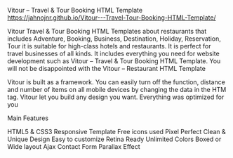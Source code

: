 Vitour – Travel & Tour Booking HTML Template
https://jahnojnr.github.io/Vitour---Travel-Tour-Booking-HTML-Template/

Vitour Travel & Tour Booking HTML Templates about restaurants that includes Adventure, Booking, Business, Destination, Holiday, Reservation, Tour it is suitable for high-class hotels and restaurants. It is perfect for travel businesses of all kinds. It includes everything you need for website development such as Vitour – Travel & Tour Booking HTML Template. You will not be disappointed with the Vitour – Restaurant HTML Template

Vitour is built as a framework. You can easily turn off the function, distance and number of items on all mobile devices by changing the data in the HTM tag. Vitour let you build any design you want. Everything was optimized for you

Main Features

HTML5 & CSS3
Responsive Template
Free icons used
Pixel Perfect
Clean & Unique Design
Easy to customize
Retina Ready
Unlimited Colors
Boxed or Wide layout
Ajax Contact Form
Parallax Effect
